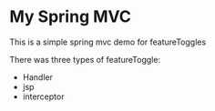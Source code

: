 # My Spring MVC 
 This is a simple spring mvc demo for featureToggles

There was three types of featureToggle:
- Handler 
- jsp
- interceptor